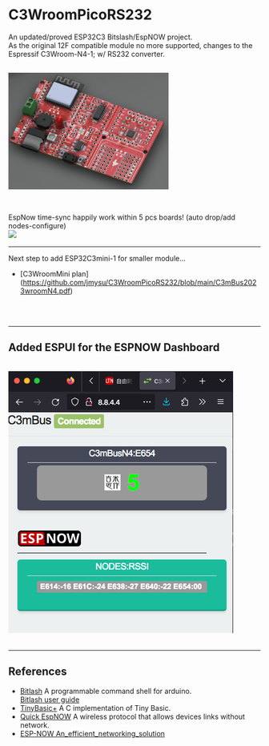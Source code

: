 # C3WroomPicoRS232
An updated/proved ESP32C3 Bitslash/EspNOW project. <br>
As the original 12F compatible module no more supported, changes to the Espressif C3Wroom-N4-1; w/ RS232 converter.<br>

<img src="pic/C3WroommBusPicoRS232.png" width=320 > <br>
<br>
---
EspNow time-sync happily work within 5 pcs boards! (auto drop/add nodes-configure) <br>
<img src="pic/C3mBusEspnowBitlash0719.gif" width=320 ><br>

---
Next step to add ESP32C3mini-1 for smaller module...<br>
  - [C3WroomMini plan] (https://github.com/jmysu/C3WroomPicoRS232/blob/main/C3mBus2023wroomN4.pdf) 
<br>
<br>

---
## Added ESPUI for the ESPNOW Dashboard
 <br>
 <img src="pic/BitlashEspNowEspUI_0801.png"> 
<br>
<br>

---

## References
  - [Bitlash](http://bitlash.net/) A programmable command shell for arduino. <br>
    [Bitlash user guide](https://github.com/jmysu/C3WroomPicoRS232/blob/main/PlatformIO/C3mBusN4_Bitlash/bitlash-users-guide.pdf)
  - [TinyBasic+](https://github.com/BleuLlama/TinyBasicPlus) A C implementation of Tiny Basic. <br>
  - [Quick EspNOW](https://github.com/gmag11/QuickESPNow) A wireless protocol that allows devices links without network.
  - [ESP-NOW An_efficient_networking_solution](PlatformIO/C3mBusN4_Bitlash/An_efficient_networking_solution_for_extending_and.pdf)
